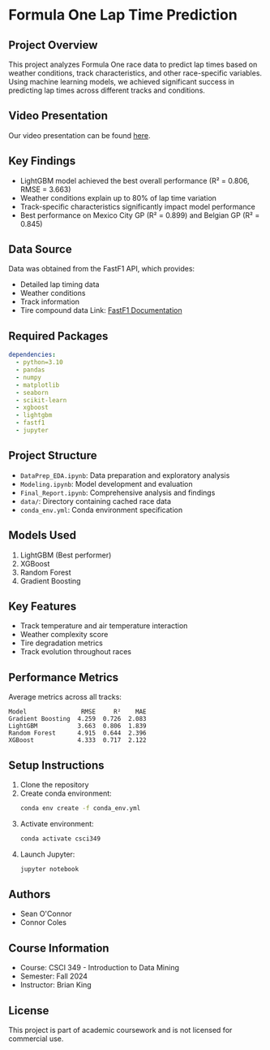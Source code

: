 # Formula One Lap Time Prediction

## Project Overview
This project analyzes Formula One race data to predict lap times based on weather conditions, track characteristics, and other race-specific variables. Using machine learning models, we achieved significant success in predicting lap times across different tracks and conditions.

## Video Presentation

Our video presentation can be found [here](https://youtu.be/6TfnljHx6Os).

## Key Findings
- LightGBM model achieved the best overall performance (R² = 0.806, RMSE = 3.663)
- Weather conditions explain up to 80% of lap time variation
- Track-specific characteristics significantly impact model performance
- Best performance on Mexico City GP (R² = 0.899) and Belgian GP (R² = 0.845)

## Data Source
Data was obtained from the FastF1 API, which provides:
- Detailed lap timing data
- Weather conditions
- Track information
- Tire compound data
Link: [FastF1 Documentation](https://docs.fastf1.dev/)

## Required Packages
```yaml
dependencies:
  - python=3.10
  - pandas
  - numpy
  - matplotlib
  - seaborn
  - scikit-learn
  - xgboost
  - lightgbm
  - fastf1
  - jupyter
```

## Project Structure
- `DataPrep_EDA.ipynb`: Data preparation and exploratory analysis
- `Modeling.ipynb`: Model development and evaluation
- `Final_Report.ipynb`: Comprehensive analysis and findings
- `data/`: Directory containing cached race data
- `conda_env.yml`: Conda environment specification

## Models Used
1. LightGBM (Best performer)
2. XGBoost
3. Random Forest
4. Gradient Boosting

## Key Features
- Track temperature and air temperature interaction
- Weather complexity score
- Tire degradation metrics
- Track evolution throughout races

## Performance Metrics
Average metrics across all tracks:
```
Model               RMSE     R²    MAE
Gradient Boosting  4.259  0.726  2.083
LightGBM           3.663  0.806  1.839
Random Forest      4.915  0.644  2.396
XGBoost            4.333  0.717  2.122
```

## Setup Instructions
1. Clone the repository
2. Create conda environment:
   ```bash
   conda env create -f conda_env.yml
   ```
3. Activate environment:
   ```bash
   conda activate csci349
   ```
4. Launch Jupyter:
   ```bash
   jupyter notebook
   ```

## Authors
- Sean O'Connor
- Connor Coles

## Course Information
- Course: CSCI 349 - Introduction to Data Mining
- Semester: Fall 2024
- Instructor: Brian King

## License
This project is part of academic coursework and is not licensed for commercial use.